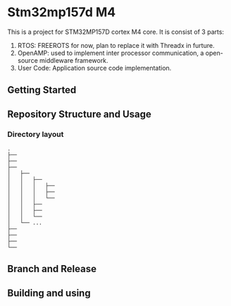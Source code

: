 # Stm32mp157d M4

This is a project for STM32MP157D cortex M4 core. It is consist of 3 parts:

1. RTOS:      FREEROTS for now, plan to replace it with Threadx in furture.
2. OpenAMP:   used to implement inter processor communication, a open-source middleware framework.
3. User Code: Application source code implementation.

## Getting Started

## Repository Structure and Usage

### Directory layout

    .
    ├──                    
    ├──                         
    ├──                           
    │   ├──      
    │   │   ├──                  
    │   │   │   ├──      
    │   │   │   ├──               
    │   │   │   └──               
    │   │   ├──                  
    │   │   ├──                   
    │   │   └── 
    │   └── ...        
    ├──                 
    ├──                     
    ├──                       
    └──                       

## Branch and Release

## Building and using

